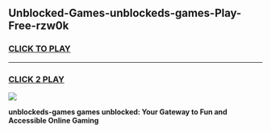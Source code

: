 
## Unblocked-Games-unblockeds-games-Play-Free-rzw0k
<h3>
<a href="https://premium76.site?title=unblockeds-games&ref=17A">CLICK TO PLAY</a></h3>
<hr>

<h3>
<a href="https://premium76.site?title=unblockeds-games&ref=17A">CLICK 2 PLAY</a>
  
</h3>

<a href="https://premium76.site?title=unblockeds-games&ref=17A"><img src="https://clearcache.store/games.png"></a>


**unblockeds-games games unblocked: Your Gateway to Fun and Accessible Online Gaming**
